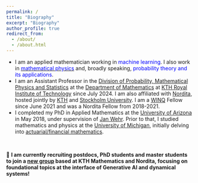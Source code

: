 ```yaml
---
permalink: /
title: "Biography"
excerpt: "Biography"
author_profile: true
redirect_from: 
  - /about/
  - /about.html
---
```


- I am an applied mathematician working in <font color="blue">machine learning</font>. I also work in [<font color="blue">mathematical physics</font>](https://ncatlab.org/nlab/show/mathematical+physics) and, broadly speaking, <font color="blue">probability theory and its applications</font>.  <br> 
- I am an Assistant Professor in the <a href="https://www.kth.se/profile/shlim?l=en">Division of Probability, Mathematical Physics and Statistics</a> at the <a href="https://www.kth.se/math/department-of-mathematics-1.833813">Department of Mathematics</a> at <a href="https://www.kth.se/en">KTH Royal Institute of Technology</a> since July 2024. I am also affiliated with <a href="https://www.nordita.org/">Nordita</a>, hosted jointly by <a href="https://www.kth.se/en">KTH</a> and <a href="https://www.su.se/">Stockholm University</a>. I am a <a href="https://winq.se/">WINQ</a> Fellow since June 2021 and was a Nordita Fellow from 2018-2021. <br>
- I completed my PhD in Applied Mathematics at the <a href="https://www.arizona.edu/">University of Arizona</a> in May 2018, under supervision of <a href="https://www.math.arizona.edu/people/wehr">Jan Wehr</a>. Prior to that, I studied mathematics and physics at the <a href="https://umich.edu/">University of Michigan</a>, initially delving into [actuarial/financial mathematics](https://www.soa.org/).  <br>
<br>

🚨 **I am currently recruiting postdocs, PhD students and master students to join a [new group](https://shoelim.github.io/dynamai/) based at KTH Mathematics and Nordita, focusing on foundational topics at the interface of Generative AI and dynamical systems!**



 









